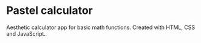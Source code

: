 # Pastel calculator
Aesthetic calculator app for basic math functions. Created with HTML, CSS and JavaScript.
